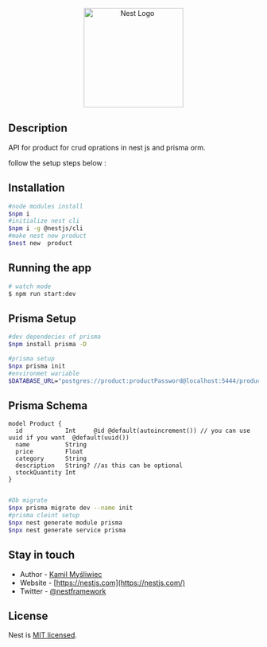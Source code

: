 <p align="center">
  <a href="http://nestjs.com/" target="blank"><img src="https://nestjs.com/img/logo-small.svg" width="200" alt="Nest Logo" /></a>
</p>

[circleci-image]: https://img.shields.io/circleci/build/github/nestjs/nest/master?token=abc123def456
[circleci-url]: https://circleci.com/gh/nestjs/nest


  <!--[![Backers on Open Collective](https://opencollective.com/nest/backers/badge.svg)](https://opencollective.com/nest#backer)
  [![Sponsors on Open Collective](https://opencollective.com/nest/sponsors/badge.svg)](https://opencollective.com/nest#sponsor)-->

## Description
API for product for crud oprations in nest js and prisma orm.

follow the setup steps below : 

## Installation

```bash
#node modules install
$npm i
#initialize nest cli
$npm i -g @nestjs/cli
#make nest new product
$nest new  product

```

## Running the app
```bash
# watch mode
$ npm run start:dev

```

## Prisma Setup

```bash
#dev dependecies of prisma
$npm install prisma -D

#prisma setup
$npx prisma init
#environmet wariable
$DATABASE_URL="postgres://product:productPassword@localhost:5444/product"

```
## Prisma Schema 

```
model Product {
  id            Int     @id @default(autoincrement()) // you can use uuid if you want  @default(uuid())
  name          String
  price         Float
  category      String
  description   String? //as this can be optional
  stockQuantity Int
}


```

```bash
#Db migrate
$npx prisma migrate dev --name init
#prisma cleint setup
$npx nest generate module prisma
$npx nest generate service prisma

```


## Stay in touch

- Author - [Kamil Myśliwiec](https://kamilmysliwiec.com)
- Website - [https://nestjs.com](https://nestjs.com/)
- Twitter - [@nestframework](https://twitter.com/nestframework)

## License

Nest is [MIT licensed](LICENSE).
